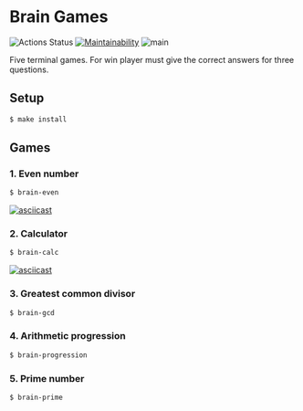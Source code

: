 # Brain Games

![Actions Status](https://github.com/orishko/backend-project-lvl1/workflows/hexlet-check/badge.svg) [![Maintainability](https://api.codeclimate.com/v1/badges/bf636b24f6f7a9ff75be/maintainability)](https://codeclimate.com/github/orishko/backend-project-lvl1/maintainability) ![main](https://github.com/orishko/backend-project-lvl1/actions/workflows/github-actions-lint.yml/badge.svg)

Five terminal games. For win player must give the correct answers for three questions.

## Setup

```sh
$ make install
```

## Games

### 1. Even number

```sh
$ brain-even
```

[![asciicast](https://asciinema.org/a/R4L2VelWgPLbpwreJKoO60H30.svg)](https://asciinema.org/a/R4L2VelWgPLbpwreJKoO60H30)

### 2. Сalculator

```sh
$ brain-calc
```

[![asciicast](https://asciinema.org/a/HDY4JndlqfcqiJ5AvnZZBe6hE.svg)](https://asciinema.org/a/HDY4JndlqfcqiJ5AvnZZBe6hE)

### 3. Greatest common divisor

```sh
$ brain-gcd
```

### 4. Arithmetic progression

```sh
$ brain-progression
```

### 5. Prime number

```sh
$ brain-prime
```

